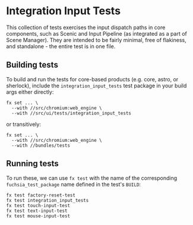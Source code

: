 # Integration Input Tests

This collection of tests exercises the input dispatch paths in core components,
such as Scenic and Input Pipeline (as integrated as a part of Scene Manager).
They are intended to be fairly minimal, free of flakiness, and standalone -
the entire test is in one file.

## Building tests

To build and run the tests for core-based products (e.g. core, astro, or
sherlock), include the `integration_input_tests` test package in your build
args either directly:

<!-- TODO(https://fxbug.dev/42070261): Remove the web_engine lines when resolved. -->

```
fx set ... \
  --with //src/chromium:web_engine \
  --with //src/ui/tests/integration_input_tests
```

or transitively:

```
fx set ... \
  --with //src/chromium:web_engine \
  --with //bundles/tests
```

## Running tests

To run these, we can use `fx test` with the name of the corresponding
`fuchsia_test_package` name defined in the test's `BUILD`:

```shell
fx test factory-reset-test
fx test integration_input_tests
fx test touch-input-test
fx test text-input-test
fx test mouse-input-test
```
